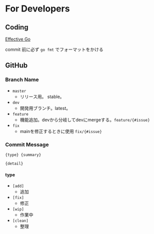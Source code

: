 # For Developers

## Coding

[Effective Go](https://golang.org/doc/effective_go.html)

commit 前に必ず `go fmt` でフォーマットをかける

## GitHub

### Branch Name

- `master`
  - リリース用。 stable。
- `dev`
  - 開発用ブランチ。latest。
- `feature`
  - 機能追加。devから分岐してdevにmergeする。`feature/{#issue}`
- `fix`
  - mainを修正するときに使用 `fix/{#issue}`

### Commit Message

```
{type} {summary}

{detail}
```

#### type
- `[add]`
  - 追加
- `[fix]`
  - 修正
- `[wip]`
  - 作業中
- `[clean]`
  - 整理
